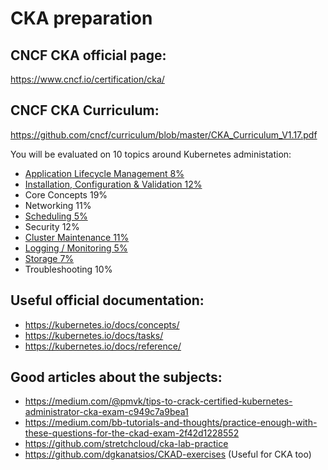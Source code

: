 # CKA preparation

## CNCF CKA official page:

https://www.cncf.io/certification/cka/

## CNCF CKA Curriculum:

https://github.com/cncf/curriculum/blob/master/CKA_Curriculum_V1.17.pdf

You will be evaluated on 10 topics around Kubernetes administation:
- [Application Lifecycle Management 8%](https://github.com/alijahnas/CKA-practice-exercises/blob/master/application-lifecycle-management.md)
- [Installation, Configuration & Validation 12%](https://github.com/alijahnas/CKA-practice-exercises/blob/master/installation-configuration-validation.md)
- Core Concepts 19%
- Networking 11%
- [Scheduling 5%](https://github.com/alijahnas/CKA-practice-exercises/blob/master/scheduling.md)
- Security 12%
- [Cluster Maintenance 11%](https://github.com/alijahnas/CKA-practice-exercises/blob/master/cluster-maintenance.md)
- [Logging / Monitoring 5%](https://github.com/alijahnas/CKA-practice-exercises/blob/master/logging-monitoring.md)
- [Storage 7%](https://github.com/alijahnas/CKA-practice-exercises/blob/master/storage.md)
- Troubleshooting 10%

## Useful official documentation:

- https://kubernetes.io/docs/concepts/
- https://kubernetes.io/docs/tasks/
- https://kubernetes.io/docs/reference/

## Good articles about the subjects:

- https://medium.com/@pmvk/tips-to-crack-certified-kubernetes-administrator-cka-exam-c949c7a9bea1
- https://medium.com/bb-tutorials-and-thoughts/practice-enough-with-these-questions-for-the-ckad-exam-2f42d1228552
- https://github.com/stretchcloud/cka-lab-practice
- https://github.com/dgkanatsios/CKAD-exercises (Useful for CKA too)
